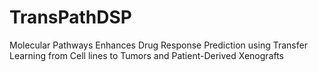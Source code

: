 # TransPathDSP
Molecular Pathways Enhances Drug Response Prediction using Transfer Learning from Cell lines to Tumors and Patient-Derived Xenografts

